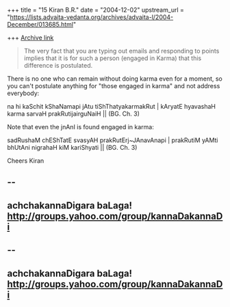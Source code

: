 +++
title = "15 Kiran B.R."
date = "2004-12-02"
upstream_url = "https://lists.advaita-vedanta.org/archives/advaita-l/2004-December/013685.html"

+++
[Archive link](https://lists.advaita-vedanta.org/archives/advaita-l/2004-December/013685.html)

> The very fact that you are typing out emails and responding to points
> implies that it is for such a person (engaged in Karma) that this
> difference is postulated.

There is no one who can remain without doing karma even for a moment,
so you can't postulate anything for "those engaged in karma" and not
address everybody:

na hi kaSchit kShaNamapi jAtu tiShThatyakarmakRut |
kAryatE hyavashaH karma sarvaH prakRutijairguNaiH || (BG. Ch. 3)

Note that even the jnAnI is found engaged in karma:

sadRushaM chEShTatE svasyAH prakRutErj~JAnavAnapi |
prakRutiM yAMti bhUtAni nigrahaH kiM kariShyati || (BG. Ch. 3)

Cheers
Kiran

-- 
-------------------------------------------------------------------
achchakannaDigara baLaga!
http://groups.yahoo.com/group/kannaDakannaDi
-------------------------------------------------------------------

-- 
-------------------------------------------------------------------
achchakannaDigara baLaga!
http://groups.yahoo.com/group/kannaDakannaDi
-------------------------------------------------------------------

